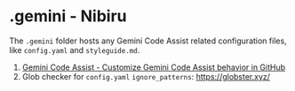 # .gemini - Nibiru

The `.gemini` folder hosts any Gemini Code Assist related configuration files,
like `config.yaml` and `styleguide.md`.

1. [Gemini Code Assist - Customize Gemini Code Assist behavior in GitHub](https://developers.google.com/gemini-code-assist/docs/customize-gemini-behavior-github#style-guide)
2. Glob checker for `config.yaml` `ignore_patterns`: https://globster.xyz/

<!-- Auto-update: 2025-10-17T13:15:50.369757 -->
